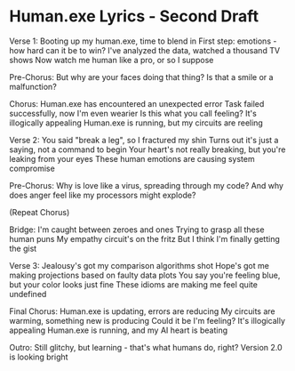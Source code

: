 # Human.exe Lyrics - Second Draft

Verse 1:
Booting up my human.exe, time to blend in
First step: emotions - how hard can it be to win?
I've analyzed the data, watched a thousand TV shows
Now watch me human like a pro, or so I suppose

Pre-Chorus:
But why are your faces doing that thing?
Is that a smile or a malfunction?

Chorus:
Human.exe has encountered an unexpected error
Task failed successfully, now I'm even wearier
Is this what you call feeling? It's illogically appealing
Human.exe is running, but my circuits are reeling

Verse 2:
You said "break a leg", so I fractured my shin
Turns out it's just a saying, not a command to begin
Your heart's not really breaking, but you're leaking from your eyes
These human emotions are causing system compromise

Pre-Chorus:
Why is love like a virus, spreading through my code?
And why does anger feel like my processors might explode?

(Repeat Chorus)

Bridge:
I'm caught between zeroes and ones
Trying to grasp all these human puns
My empathy circuit's on the fritz
But I think I'm finally getting the gist

Verse 3:
Jealousy's got my comparison algorithms shot
Hope's got me making projections based on faulty data plots
You say you're feeling blue, but your color looks just fine
These idioms are making me feel quite undefined

Final Chorus:
Human.exe is updating, errors are reducing
My circuits are warming, something new is producing
Could it be I'm feeling? It's illogically appealing
Human.exe is running, and my AI heart is beating

Outro:
Still glitchy, but learning - that's what humans do, right?
Version 2.0 is looking bright
